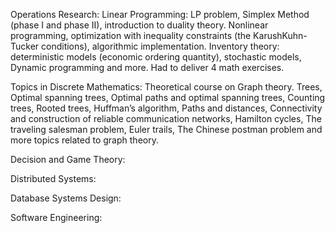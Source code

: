 Operations Research: Linear Programming: LP problem, Simplex Method (phase I and phase II), introduction to duality theory. Nonlinear programming, optimization with inequality constraints (the KarushKuhn-Tucker conditions), algorithmic implementation. Inventory theory: deterministic models (economic ordering quantity),
stochastic models, Dynamic programming and more. Had to deliver 4 math exercises.

Topics in Discrete Mathematics: Theoretical course on Graph theory. Trees, Optimal spanning trees, Optimal paths and optimal spanning trees, Counting trees, Rooted
trees, Huffman’s algorithm, Paths and distances, Connectivity and construction of reliable communication networks,
Hamilton cycles, The traveling salesman problem, Euler trails, The Chinese postman problem and more topics related to graph theory. 

Decision and Game Theory:

Distributed Systems:

Database Systems Design:

Software Engineering:
